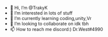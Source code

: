 - 👋 Hi, I’m @TrakyK
- 👀 I’m interested in lots of stuff
- 🌱 I’m currently learning coding,unity,Vr
- 💞️ I’m looking to collaborate on idk tbh
- 📫 How to reach me discord:) Dr.West#4990

<!---
TrakyK/TrakyK is a ✨ special ✨ repository because its `README.md` (this file) appears on your GitHub profile.
You can click the Preview link to take a look at your changes.
--->
